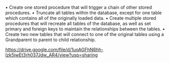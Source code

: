 •	Create one stored procedure that will trigger a chain of other stored procedures.
•	Truncate all tables within the database, except for one table which contains all of the originally loaded data.
•	Create multiple stored procedures that will recreate all tables of the database, as well as set primary and foreign keys to maintain the relationships between the tables.
•	Create two new tables that will connect to one of the original tables using a Grandparent to parent to child relationship.


https://drive.google.com/file/d/1uoAGFhN6hh-Izk5jwEt3rh037Jdw_AR4/view?usp=sharing
